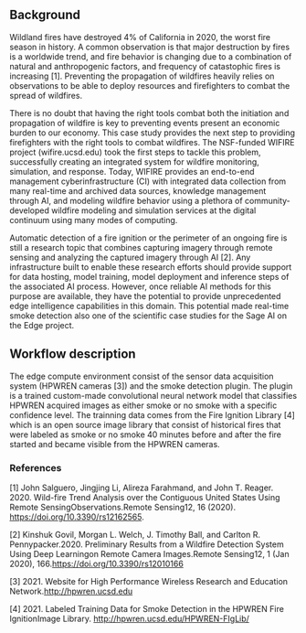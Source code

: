 ## Background
Wildland fires have destroyed 4% of California in 2020, the worst fire season in history. A common observation is that major destruction by fires is a worldwide trend,  and fire behavior is changing due to a combination of natural and anthropogenic factors, and frequency of catastophic fires is increasing [1]. Preventing the propagation of wildfires heavily relies on observations to be able to deploy resources and firefighters to combat the spread of wildfires.

There is no doubt that having the right tools combat both the initiation and propagation of wildfire is key to preventing events present an economic burden to our economy. This case study provides the next step to providing firefighters with the right tools to combat wildfires. The NSF-funded WIFIRE project (wifire.ucsd.edu) took the first steps to tackle this problem, successfully creating an integrated system for wildfire monitoring, simulation, and response. Today, WIFIRE provides an end-to-end management cyberinfrastructure (CI) with integrated data collection from many real-time and archived data sources, knowledge management through AI, and modeling wildfire behavior using a plethora of community-developed wildfire modeling and simulation services at the digital continuum using many modes of computing.

Automatic detection of a fire ignition or the perimeter of an ongoing fire is still a research topic that combines capturing imagery through remote sensing and analyzing the captured imagery through AI [2]. Any infrastructure built to enable these research efforts should provide support for data hosting, model training, model deployment and inference steps of the associated AI process. However, once reliable AI methods for this purpose are available, they have the potential to provide unprecedented edge intelligence capabilities in this domain. This potential made real-time smoke detection also one of the scientific case studies for the Sage AI on the Edge project.

## Workflow description
The edge compute environment consist of the sensor data acquisition system (HPWREN cameras [3]) and the smoke detection plugin. The plugin is a trained custom-made convolutional neural network model that classifies HPWREN acquired images as either smoke or no smoke with a specific confidence level. The trainning data comes from the Fire Ignition Library [4] which is an open source image library that consist of historical fires that were labeled as smoke or no smoke 40 minutes before and after the fire started and became visible from the HPWREN cameras.

### References
[1] John Salguero, Jingjing Li, Alireza Farahmand, and John T. Reager. 2020. Wild-fire Trend Analysis over the Contiguous United States Using Remote SensingObservations.Remote Sensing12, 16 (2020). https://doi.org/10.3390/rs12162565.

[2] Kinshuk Govil, Morgan L. Welch, J. Timothy Ball, and Carlton R. Pennypacker.2020. Preliminary Results from a Wildfire Detection System Using Deep Learningon Remote Camera Images.Remote Sensing12, 1 (Jan 2020), 166.https://doi.org/10.3390/rs12010166

[3] 2021. Website for High Performance Wireless Research and Education Network.http://hpwren.ucsd.edu

[4] 2021. Labeled Training Data for Smoke Detection in the HPWREN Fire IgnitionImage Library. http://hpwren.ucsd.edu/HPWREN-FIgLib/